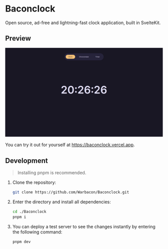 # Baconclock

Open source, ad-free and lightning-fast clock application, built in SvelteKit.

## Preview

![Preview](assets/preview.png)

You can try it out for yourself at <https://baconclock.vercel.app>.

## Development

> Installing pnpm is recommended.

1. Clone the repository:

   ```bash
   git clone https://github.com/Warbacon/Baconclock.git
   ```

2. Enter the directory and install all dependencies:

   ```bash
   cd ./Baconclock
   pnpm i
   ```

3. You can deploy a test server to see the changes instantly by entering the following command:

   ```bash
   pnpm dev
   ```
